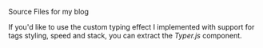 Source Files for my blog

If you'd like to use the custom typing effect I implemented with support for tags styling, speed and stack, you can extract the
_Typer.js_ component.
